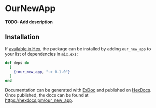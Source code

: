 # OurNewApp

**TODO: Add description**

## Installation

If [available in Hex](https://hex.pm/docs/publish), the package can be installed
by adding `our_new_app` to your list of dependencies in `mix.exs`:

```elixir
def deps do
  [
    {:our_new_app, "~> 0.1.0"}
  ]
end
```

Documentation can be generated with [ExDoc](https://github.com/elixir-lang/ex_doc)
and published on [HexDocs](https://hexdocs.pm). Once published, the docs can
be found at <https://hexdocs.pm/our_new_app>.

